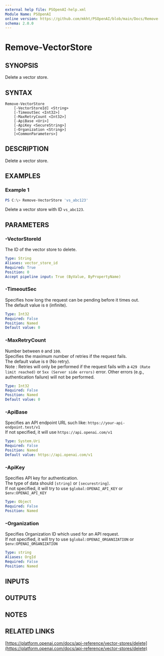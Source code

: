 ```yaml
---
external help file: PSOpenAI-help.xml
Module Name: PSOpenAI
online version: https://github.com/mkht/PSOpenAI/blob/main/Docs/Remove-VectorStore.md
schema: 2.0.0
---
```


# Remove-VectorStore

## SYNOPSIS
Delete a vector store.

## SYNTAX

```
Remove-VectorStore
    [-VectorStoreId] <String>
    [-TimeoutSec <Int32>]
    [-MaxRetryCount <Int32>]
    [-ApiBase <Uri>]
    [-ApiKey <SecureString>]
    [-Organization <String>]
    [<CommonParameters>]
```

## DESCRIPTION
Delete a vector store.

## EXAMPLES

### Example 1
```powershell
PS C:\> Remove-VectorStore 'vs_abc123'
```

Delete a vector store with ID `vs_abc123`.

## PARAMETERS

### -VectorStoreId
The ID of the vector store to delete.

```yaml
Type: String
Aliases: vector_store_id
Required: True
Position: 0
Accept pipeline input: True (ByValue, ByPropertyName)
```

### -TimeoutSec
Specifies how long the request can be pending before it times out.  
The default value is `0` (infinite).

```yaml
Type: Int32
Required: False
Position: Named
Default value: 0
```

### -MaxRetryCount
Number between `0` and `100`.  
Specifies the maximum number of retries if the request fails.  
The default value is `0` (No retry).  
Note : Retries will only be performed if the request fails with a `429 (Rate limit reached)` or `5xx (Server side errors)` error. Other errors (e.g., authentication failure) will not be performed.  

```yaml
Type: Int32
Required: False
Position: Named
Default value: 0
```

### -ApiBase
Specifies an API endpoint URL such like: `https://your-api-endpoint.test/v1`  
If not specified, it will use `https://api.openai.com/v1`

```yaml
Type: System.Uri
Required: False
Position: Named
Default value: https://api.openai.com/v1
```

### -ApiKey
Specifies API key for authentication.  
The type of data should `[string]` or `[securestring]`.  
If not specified, it will try to use `$global:OPENAI_API_KEY` or `$env:OPENAI_API_KEY`

```yaml
Type: Object
Required: False
Position: Named
```

### -Organization
Specifies Organization ID which used for an API request.  
If not specified, it will try to use `$global:OPENAI_ORGANIZATION` or `$env:OPENAI_ORGANIZATION`

```yaml
Type: string
Aliases: OrgId
Required: False
Position: Named
```

## INPUTS

## OUTPUTS

## NOTES

## RELATED LINKS

[https://platform.openai.com/docs/api-reference/vector-stores/delete](https://platform.openai.com/docs/api-reference/vector-stores/delete)

